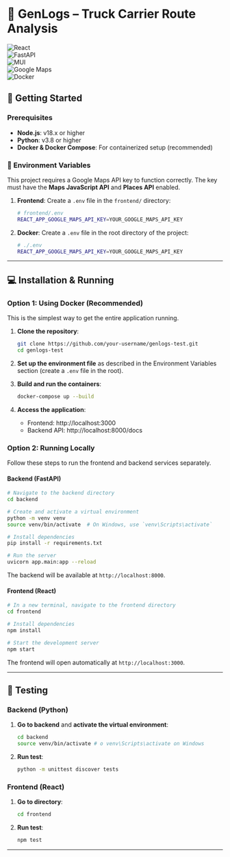 # 🚚 GenLogs – Truck Carrier Route Analysis  

![React](https://img.shields.io/badge/React-18-blue?logo=react)  
![FastAPI](https://img.shields.io/badge/FastAPI-Backend-green?logo=fastapi)  
![MUI](https://img.shields.io/badge/MUI-Design-blue?logo=mui)  
![Google Maps](https://img.shields.io/badge/Google%20Maps-API-red?logo=googlemaps)  
![Docker](https://img.shields.io/badge/Docker-ready-blue?logo=docker)

## 🚀 Getting Started

### Prerequisites
- **Node.js**: v18.x or higher
- **Python**: v3.8 or higher
- **Docker & Docker Compose**: For containerized setup (recommended)

### 🔑 Environment Variables

This project requires a Google Maps API key to function correctly. The key must have the **Maps JavaScript API** and **Places API** enabled.

1.  **Frontend**: Create a `.env` file in the `frontend/` directory:
    ```bash
    # frontend/.env
    REACT_APP_GOOGLE_MAPS_API_KEY=YOUR_GOOGLE_MAPS_API_KEY
    ```

2.  **Docker**: Create a `.env` file in the root directory of the project:
    ```bash
    # ./.env
    REACT_APP_GOOGLE_MAPS_API_KEY=YOUR_GOOGLE_MAPS_API_KEY
    ```

---

## 💻 Installation & Running

### Option 1: Using Docker (Recommended)

This is the simplest way to get the entire application running.

1.  **Clone the repository**:
    ```sh
    git clone https://github.com/your-username/genlogs-test.git
    cd genlogs-test
    ```
2.  **Set up the environment file** as described in the Environment Variables section (create a `.env` file in the root).

3.  **Build and run the containers**:
    ```sh
    docker-compose up --build
    ```

4.  **Access the application**:
    - Frontend: http://localhost:3000
    - Backend API: http://localhost:8000/docs

### Option 2: Running Locally

Follow these steps to run the frontend and backend services separately.

#### Backend (FastAPI)
```sh
# Navigate to the backend directory
cd backend

# Create and activate a virtual environment
python -m venv venv
source venv/bin/activate  # On Windows, use `venv\Scripts\activate`

# Install dependencies
pip install -r requirements.txt

# Run the server
uvicorn app.main:app --reload
```
The backend will be available at `http://localhost:8000`.

#### Frontend (React)
```sh
# In a new terminal, navigate to the frontend directory
cd frontend

# Install dependencies
npm install

# Start the development server
npm start
```
The frontend will open automatically at `http://localhost:3000`.

---

## 🧪 Testing

### Backend (Python)

1.  **Go to backend** and **activate the virtual environment**:
    ```sh
    cd backend
    source venv/bin/activate # o venv\Scripts\activate on Windows
    ```
2.  **Run test**:
    ```sh
    python -m unittest discover tests
    ```

### Frontend (React)

1.  **Go to directory**:
    ```sh
    cd frontend
    ```
2.  **Run test**:
    ```sh
    npm test
    ```

---
